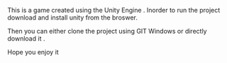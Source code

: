 This is a game created using the Unity Engine .
Inorder to run the project download and install unity from the broswer.

Then you can either clone the project using GIT Windows or directly download it .

Hope you enjoy it 
